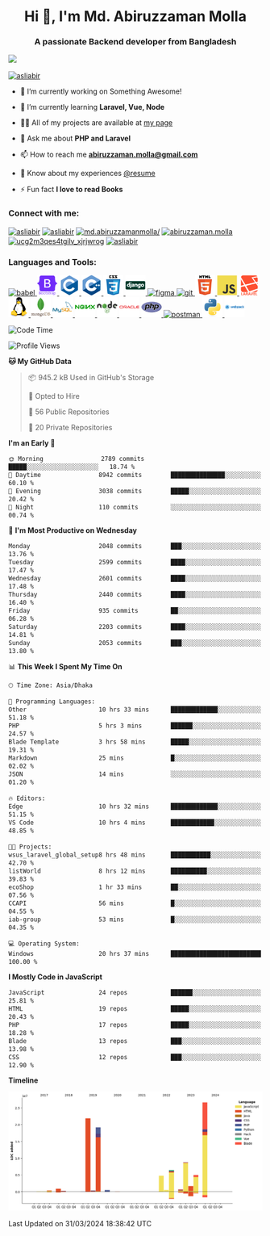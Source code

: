 <h1 align="center">Hi 👋, I'm Md. Abiruzzaman Molla</h1>
<h3 align="center">A passionate Backend developer from Bangladesh</h3>
<img src="https://komarev.com/ghpvc/?username=AbiruzzamanMolla&color=green"/> <p align="left"> <a href="https://twitter.com/abiruzzaman_m" target="blank"><img src="https://img.shields.io/twitter/follow/abiruzzaman_m?logo=twitter&style=for-the-badge" alt="asliabir" /></a> </p>

- 🔭 I’m currently working on Something Awesome!

- 🌱 I’m currently learning **Laravel, Vue, Node**

- 👨‍💻 All of my projects are available at [my page](https://abiruzzamanmolla.github.io)

- 💬 Ask me about **PHP and Laravel**

- 📫 How to reach me **abiruzzaman.molla@gmail.com**

- 📄 Know about my experiences [@resume](https://resume.io/r/KgsbDXNcb)

- ⚡ Fun fact **I love to read Books**

<h3 align="left">Connect with me:</h3>
<p align="left">

<a href="https://twitter.com/abiruzzaman_m" target="blank"><img align="center" src="https://raw.githubusercontent.com/rahuldkjain/github-profile-readme-generator/master/src/images/icons/Social/twitter.svg" alt="asliabir" height="30" width="40" /></a>
<a href="https://linkedin.com/in/abiruzzamanmolla" target="blank"><img align="center" src="https://raw.githubusercontent.com/rahuldkjain/github-profile-readme-generator/master/src/images/icons/Social/linked-in-alt.svg" alt="asliabir" height="30" width="40" /></a>
<a href="https://fb.com/abiruzzamanmolla/" target="blank"><img align="center" src="https://raw.githubusercontent.com/rahuldkjain/github-profile-readme-generator/master/src/images/icons/Social/facebook.svg" alt="md.abiruzzamanmolla/" height="30" width="40" /></a>
<a href="https://instagram.com/abiruzzaman.molla" target="blank"><img align="center" src="https://raw.githubusercontent.com/rahuldkjain/github-profile-readme-generator/master/src/images/icons/Social/instagram.svg" alt="abiruzzaman.molla" height="30" width="40" /></a>
<a href="https://www.youtube.com/@PracticeWithAbir" target="blank"><img align="center" src="https://raw.githubusercontent.com/rahuldkjain/github-profile-readme-generator/master/src/images/icons/Social/youtube.svg" alt="ucg2m3qes4tgilv_xjrjwrog" height="30" width="40" /></a>
<a href="https://www.hackerrank.com/asliabir" target="blank"><img align="center" src="https://raw.githubusercontent.com/rahuldkjain/github-profile-readme-generator/master/src/images/icons/Social/hackerrank.svg" alt="asliabir" height="30" width="40" /></a>
</p>

<h3 align="left">Languages and Tools:</h3>
<p align="left"> <a href="https://babeljs.io/" target="_blank" rel="noreferrer"> <img src="https://www.vectorlogo.zone/logos/babeljs/babeljs-icon.svg" alt="babel" width="40" height="40"/> </a> <a href="https://getbootstrap.com" target="_blank" rel="noreferrer"> <img src="https://raw.githubusercontent.com/devicons/devicon/master/icons/bootstrap/bootstrap-plain-wordmark.svg" alt="bootstrap" width="40" height="40"/> </a> <a href="https://www.cprogramming.com/" target="_blank" rel="noreferrer"> <img src="https://raw.githubusercontent.com/devicons/devicon/master/icons/c/c-original.svg" alt="c" width="40" height="40"/> </a> <a href="https://www.w3schools.com/cpp/" target="_blank" rel="noreferrer"> <img src="https://raw.githubusercontent.com/devicons/devicon/master/icons/cplusplus/cplusplus-original.svg" alt="cplusplus" width="40" height="40"/> </a> <a href="https://www.w3schools.com/css/" target="_blank" rel="noreferrer"> <img src="https://raw.githubusercontent.com/devicons/devicon/master/icons/css3/css3-original-wordmark.svg" alt="css3" width="40" height="40"/> </a> <a href="https://www.djangoproject.com/" target="_blank" rel="noreferrer"> <img src="https://raw.githubusercontent.com/devicons/devicon/master/icons/django/django-original.svg" alt="django" width="40" height="40"/> </a> <a href="https://www.figma.com/" target="_blank" rel="noreferrer"> <img src="https://www.vectorlogo.zone/logos/figma/figma-icon.svg" alt="figma" width="40" height="40"/> </a> <a href="https://git-scm.com/" target="_blank" rel="noreferrer"> <img src="https://www.vectorlogo.zone/logos/git-scm/git-scm-icon.svg" alt="git" width="40" height="40"/> </a> <a href="https://www.w3.org/html/" target="_blank" rel="noreferrer"> <img src="https://raw.githubusercontent.com/devicons/devicon/master/icons/html5/html5-original-wordmark.svg" alt="html5" width="40" height="40"/> </a> <a href="https://developer.mozilla.org/en-US/docs/Web/JavaScript" target="_blank" rel="noreferrer"> <img src="https://raw.githubusercontent.com/devicons/devicon/master/icons/javascript/javascript-original.svg" alt="javascript" width="40" height="40"/> </a> <a href="https://laravel.com/" target="_blank" rel="noreferrer"> <img src="https://raw.githubusercontent.com/devicons/devicon/master/icons/laravel/laravel-plain-wordmark.svg" alt="laravel" width="40" height="40"/> </a> <a href="https://www.linux.org/" target="_blank" rel="noreferrer"> <img src="https://raw.githubusercontent.com/devicons/devicon/master/icons/linux/linux-original.svg" alt="linux" width="40" height="40"/> </a> <a href="https://www.mongodb.com/" target="_blank" rel="noreferrer"> <img src="https://raw.githubusercontent.com/devicons/devicon/master/icons/mongodb/mongodb-original-wordmark.svg" alt="mongodb" width="40" height="40"/> </a> <a href="https://www.mysql.com/" target="_blank" rel="noreferrer"> <img src="https://raw.githubusercontent.com/devicons/devicon/master/icons/mysql/mysql-original-wordmark.svg" alt="mysql" width="40" height="40"/> </a> <a href="https://www.nginx.com" target="_blank" rel="noreferrer"> <img src="https://raw.githubusercontent.com/devicons/devicon/master/icons/nginx/nginx-original.svg" alt="nginx" width="40" height="40"/> </a> <a href="https://nodejs.org" target="_blank" rel="noreferrer"> <img src="https://raw.githubusercontent.com/devicons/devicon/master/icons/nodejs/nodejs-original-wordmark.svg" alt="nodejs" width="40" height="40"/> </a> <a href="https://www.oracle.com/" target="_blank" rel="noreferrer"> <img src="https://raw.githubusercontent.com/devicons/devicon/master/icons/oracle/oracle-original.svg" alt="oracle" width="40" height="40"/> </a> <a href="https://www.php.net" target="_blank" rel="noreferrer"> <img src="https://raw.githubusercontent.com/devicons/devicon/master/icons/php/php-original.svg" alt="php" width="40" height="40"/> </a> <a href="https://postman.com" target="_blank" rel="noreferrer"> <img src="https://www.vectorlogo.zone/logos/getpostman/getpostman-icon.svg" alt="postman" width="40" height="40"/> </a> <a href="https://www.python.org" target="_blank" rel="noreferrer"> <img src="https://raw.githubusercontent.com/devicons/devicon/master/icons/python/python-original.svg" alt="python" width="40" height="40"/> </a> <a href="https://webpack.js.org" target="_blank" rel="noreferrer"> <img src="https://raw.githubusercontent.com/devicons/devicon/d00d0969292a6569d45b06d3f350f463a0107b0d/icons/webpack/webpack-original-wordmark.svg" alt="webpack" width="40" height="40"/> </a> </p>


<!--START_SECTION:waka-->
![Code Time](http://img.shields.io/badge/Code%20Time-15%2C801%20hrs%2020%20mins-blue)

![Profile Views](http://img.shields.io/badge/Profile%20Views-0-blue)

**🐱 My GitHub Data** 

> 📦 945.2 kB Used in GitHub's Storage 
 > 
> 💼 Opted to Hire
 > 
> 📜 56 Public Repositories 
 > 
> 🔑 20 Private Repositories 
 > 
**I'm an Early 🐤** 

```text
🌞 Morning                2789 commits        █████░░░░░░░░░░░░░░░░░░░░   18.74 % 
🌆 Daytime                8942 commits        ███████████████░░░░░░░░░░   60.10 % 
🌃 Evening                3038 commits        █████░░░░░░░░░░░░░░░░░░░░   20.42 % 
🌙 Night                  110 commits         ░░░░░░░░░░░░░░░░░░░░░░░░░   00.74 % 
```
📅 **I'm Most Productive on Wednesday** 

```text
Monday                   2048 commits        ███░░░░░░░░░░░░░░░░░░░░░░   13.76 % 
Tuesday                  2599 commits        ████░░░░░░░░░░░░░░░░░░░░░   17.47 % 
Wednesday                2601 commits        ████░░░░░░░░░░░░░░░░░░░░░   17.48 % 
Thursday                 2440 commits        ████░░░░░░░░░░░░░░░░░░░░░   16.40 % 
Friday                   935 commits         ██░░░░░░░░░░░░░░░░░░░░░░░   06.28 % 
Saturday                 2203 commits        ████░░░░░░░░░░░░░░░░░░░░░   14.81 % 
Sunday                   2053 commits        ███░░░░░░░░░░░░░░░░░░░░░░   13.80 % 
```


📊 **This Week I Spent My Time On** 

```text
🕑︎ Time Zone: Asia/Dhaka

💬 Programming Languages: 
Other                    10 hrs 33 mins      █████████████░░░░░░░░░░░░   51.18 % 
PHP                      5 hrs 3 mins        ██████░░░░░░░░░░░░░░░░░░░   24.57 % 
Blade Template           3 hrs 58 mins       █████░░░░░░░░░░░░░░░░░░░░   19.31 % 
Markdown                 25 mins             █░░░░░░░░░░░░░░░░░░░░░░░░   02.02 % 
JSON                     14 mins             ░░░░░░░░░░░░░░░░░░░░░░░░░   01.20 % 

🔥 Editors: 
Edge                     10 hrs 32 mins      █████████████░░░░░░░░░░░░   51.15 % 
VS Code                  10 hrs 4 mins       ████████████░░░░░░░░░░░░░   48.85 % 

🐱‍💻 Projects: 
wsus_laravel_global_setup8 hrs 48 mins       ███████████░░░░░░░░░░░░░░   42.70 % 
listWorld                8 hrs 12 mins       ██████████░░░░░░░░░░░░░░░   39.83 % 
ecoShop                  1 hr 33 mins        ██░░░░░░░░░░░░░░░░░░░░░░░   07.56 % 
CCAPI                    56 mins             █░░░░░░░░░░░░░░░░░░░░░░░░   04.55 % 
iab-group                53 mins             █░░░░░░░░░░░░░░░░░░░░░░░░   04.35 % 

💻 Operating System: 
Windows                  20 hrs 37 mins      █████████████████████████   100.00 % 
```

**I Mostly Code in JavaScript** 

```text
JavaScript               24 repos            ██████░░░░░░░░░░░░░░░░░░░   25.81 % 
HTML                     19 repos            █████░░░░░░░░░░░░░░░░░░░░   20.43 % 
PHP                      17 repos            █████░░░░░░░░░░░░░░░░░░░░   18.28 % 
Blade                    13 repos            ███░░░░░░░░░░░░░░░░░░░░░░   13.98 % 
CSS                      12 repos            ███░░░░░░░░░░░░░░░░░░░░░░   12.90 % 
```



**Timeline**

![Lines of Code chart](https://raw.githubusercontent.com/AbiruzzamanMolla/AbiruzzamanMolla/master/assets/bar_graph.png)


 Last Updated on 31/03/2024 18:38:42 UTC
<!--END_SECTION:waka-->
